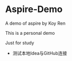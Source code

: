 # Aspire-Demo
A demo of aspire by Koy Ren

This is a personal demo

Just for study

* 测试本地Idea与GitHub连接
